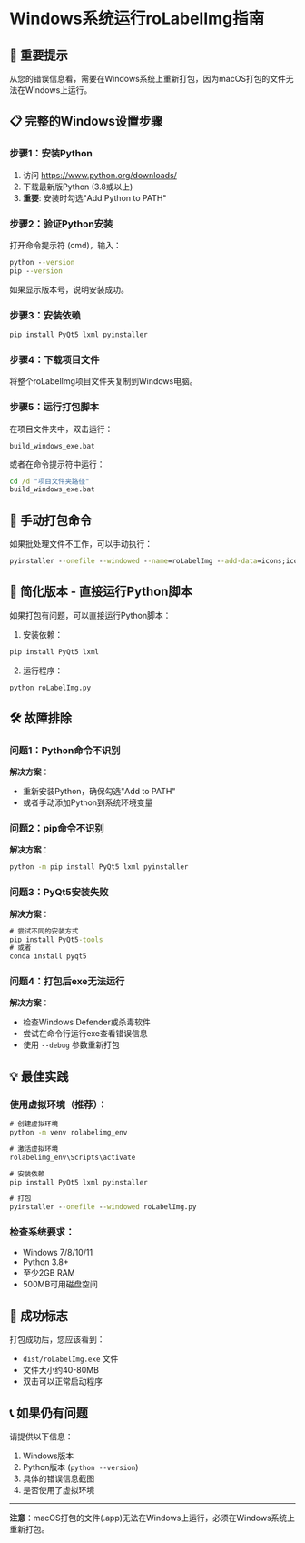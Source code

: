 # Windows系统运行roLabelImg指南

## 🚨 重要提示
从您的错误信息看，需要在Windows系统上重新打包，因为macOS打包的文件无法在Windows上运行。

## 📋 完整的Windows设置步骤

### 步骤1：安装Python
1. 访问 https://www.python.org/downloads/
2. 下载最新版Python (3.8或以上)
3. **重要**: 安装时勾选"Add Python to PATH"

### 步骤2：验证Python安装
打开命令提示符 (cmd)，输入：
```cmd
python --version
pip --version
```
如果显示版本号，说明安装成功。

### 步骤3：安装依赖
```cmd
pip install PyQt5 lxml pyinstaller
```

### 步骤4：下载项目文件
将整个roLabelImg项目文件夹复制到Windows电脑。

### 步骤5：运行打包脚本
在项目文件夹中，双击运行：
```
build_windows_exe.bat
```

或者在命令提示符中运行：
```cmd
cd /d "项目文件夹路径"
build_windows_exe.bat
```

## 🔄 手动打包命令
如果批处理文件不工作，可以手动执行：

```cmd
pyinstaller --onefile --windowed --name=roLabelImg --add-data=icons;icons --add-data=data;data --add-data=libs;libs --hidden-import=PyQt5 --hidden-import=lxml roLabelImg.py
```

## 📱 简化版本 - 直接运行Python脚本

如果打包有问题，可以直接运行Python脚本：

1. 安装依赖：
```cmd
pip install PyQt5 lxml
```

2. 运行程序：
```cmd
python roLabelImg.py
```

## 🛠️ 故障排除

### 问题1：Python命令不识别
**解决方案**：
- 重新安装Python，确保勾选"Add to PATH"
- 或者手动添加Python到系统环境变量

### 问题2：pip命令不识别
**解决方案**：
```cmd
python -m pip install PyQt5 lxml pyinstaller
```

### 问题3：PyQt5安装失败
**解决方案**：
```cmd
# 尝试不同的安装方式
pip install PyQt5-tools
# 或者
conda install pyqt5
```

### 问题4：打包后exe无法运行
**解决方案**：
- 检查Windows Defender或杀毒软件
- 尝试在命令行运行exe查看错误信息
- 使用 `--debug` 参数重新打包

## 💡 最佳实践

### 使用虚拟环境（推荐）：
```cmd
# 创建虚拟环境
python -m venv rolabelimg_env

# 激活虚拟环境
rolabelimg_env\Scripts\activate

# 安装依赖
pip install PyQt5 lxml pyinstaller

# 打包
pyinstaller --onefile --windowed roLabelImg.py
```

### 检查系统要求：
- Windows 7/8/10/11
- Python 3.8+
- 至少2GB RAM
- 500MB可用磁盘空间

## 🎯 成功标志

打包成功后，您应该看到：
- `dist/roLabelImg.exe` 文件
- 文件大小约40-80MB
- 双击可以正常启动程序

## 📞 如果仍有问题

请提供以下信息：
1. Windows版本
2. Python版本 (`python --version`)
3. 具体的错误信息截图
4. 是否使用了虚拟环境

---
**注意**：macOS打包的文件(.app)无法在Windows上运行，必须在Windows系统上重新打包。
